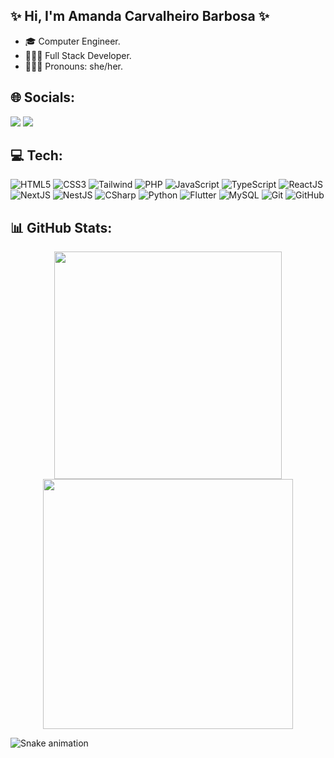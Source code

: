 ## ✨  Hi, I'm Amanda Carvalheiro Barbosa ✨
- 🎓 Computer Engineer.
- 👩🏻‍💻 Full Stack Developer.
- 🙋🏻‍♀️ Pronouns: she/her.

## 🌐 Socials:
<div>
  <a href="https://www.instagram.com/amandacarvalheirobarbosa/" target="_blank"><img src="https://img.shields.io/badge/-Instagram-%23E4405F?style=for-the-badge&logo=instagram&logoColor=white" target="_blank"></a>
  <a href="https://www.linkedin.com/in/amanda-carvalheiro-barbosa-a2060910a/" target="_blank"><img src="https://img.shields.io/badge/-LinkedIn-%230077B5?style=for-the-badge&logo=linkedin&logoColor=white" target="_blank"></a> 
</div>

## 💻 Tech:
<!-- https://home.aveek.io/GitHub-Profile-Badges/ -->
![HTML5](https://img.shields.io/badge/html5-%23E34F26.svg?style=for-the-badge&logo=html5&logoColor=white) 
![CSS3](https://img.shields.io/badge/css3-%231572B6.svg?style=for-the-badge&logo=css3&logoColor=white) 
![Tailwind](https://img.shields.io/badge/Tailwind%20CSS-06B6D4.svg?style=for-the-badge&logo=Tailwind-CSS&logoColor=white)
![PHP](https://img.shields.io/badge/PHP-777BB4.svg?style=for-the-badge&logo=PHP&logoColor=white)
![JavaScript](https://img.shields.io/badge/javascript-%23323330.svg?style=for-the-badge&logo=javascript&logoColor=%23F7DF1E) 
![TypeScript](https://img.shields.io/badge/typescript-%23007ACC.svg?style=for-the-badge&logo=typescript&logoColor=white) 
![ReactJS](https://img.shields.io/badge/react-%2320232a.svg?style=for-the-badge&logo=react&logoColor=%2361DAFB) 
![NextJS](https://img.shields.io/badge/Next-black?style=for-the-badge&logo=next.js&logoColor=white)
![NestJS](https://img.shields.io/badge/NestJS-E0234E.svg?style=for-the-badge&logo=NestJS&logoColor=white)
![CSharp](https://img.shields.io/badge/C%20Sharp-239120.svg?style=for-the-badge&logo=C-Sharp&logoColor=white)
![Python](https://img.shields.io/badge/Python-3776AB.svg?style=for-the-badge&logo=Python&logoColor=white)
![Flutter](https://img.shields.io/badge/Flutter-02569B.svg?style=for-the-badge&logo=Flutter&logoColor=white)
![MySQL](https://img.shields.io/badge/MySQL-4479A1.svg?style=for-the-badge&logo=MySQL&logoColor=white)
![Git](https://img.shields.io/badge/Git-F05032.svg?style=for-the-badge&logo=Git&logoColor=white)
![GitHub](https://img.shields.io/badge/GitHub-181717.svg?style=for-the-badge&logo=GitHub&logoColor=white)


## 📊 GitHub Stats:
<div align="center">
  <img src="https://github-readme-stats-wheat-two-53.vercel.app/api?username=amandacarvalheirobarbosa&theme=neon&hide_border=false&include_all_commits=false&count_private=false"  width="364px" />
  <img src="https://github-readme-streak-stats.herokuapp.com/?user=amandacarvalheirobarbosa&theme=neon&hide_border=false"  width="400px" />
</div>

![Snake animation](https://github.com/amandacarvalheirobarbosa/amandacarvalheirobarbosa/blob/output/github-contribution-grid-snake.svg) 

